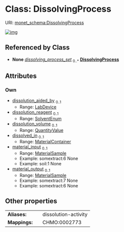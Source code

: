 
# Class: DissolvingProcess




URI: [monet_schema:DissolvingProcess](http://example.com/monet_schema/DissolvingProcess)


[![img](https://yuml.me/diagram/nofunky;dir:TB/class/[QuantityValue],[MaterialSample],[MaterialContainer],[LabDevice],[MaterialSample]<material_output%200..1-%20[DissolvingProcess&#124;dissolution_reagent:SolventEnum%20%3F],[MaterialSample]<material_input%200..1-%20[DissolvingProcess],[MaterialContainer]<dissolved_in%200..1-++[DissolvingProcess],[QuantityValue]<dissolution_volume%200..1-++[DissolvingProcess],[LabDevice]<dissolution_aided_by%200..1-++[DissolvingProcess],[Database]++-%20dissolving_process_set%200..*>[DissolvingProcess],[Database])](https://yuml.me/diagram/nofunky;dir:TB/class/[QuantityValue],[MaterialSample],[MaterialContainer],[LabDevice],[MaterialSample]<material_output%200..1-%20[DissolvingProcess&#124;dissolution_reagent:SolventEnum%20%3F],[MaterialSample]<material_input%200..1-%20[DissolvingProcess],[MaterialContainer]<dissolved_in%200..1-++[DissolvingProcess],[QuantityValue]<dissolution_volume%200..1-++[DissolvingProcess],[LabDevice]<dissolution_aided_by%200..1-++[DissolvingProcess],[Database]++-%20dissolving_process_set%200..*>[DissolvingProcess],[Database])

## Referenced by Class

 *  **None** *[dissolving_process_set](dissolving_process_set.md)*  <sub>0..\*</sub>  **[DissolvingProcess](DissolvingProcess.md)**

## Attributes


### Own

 * [dissolution_aided_by](dissolution_aided_by.md)  <sub>0..1</sub>
     * Range: [LabDevice](LabDevice.md)
 * [dissolution_reagent](dissolution_reagent.md)  <sub>0..1</sub>
     * Range: [SolventEnum](SolventEnum.md)
 * [dissolution_volume](dissolution_volume.md)  <sub>0..1</sub>
     * Range: [QuantityValue](QuantityValue.md)
 * [dissolved_in](dissolved_in.md)  <sub>0..1</sub>
     * Range: [MaterialContainer](MaterialContainer.md)
 * [material_input](material_input.md)  <sub>0..1</sub>
     * Range: [MaterialSample](MaterialSample.md)
     * Example: somextract:6 None
     * Example: soil:1 None
 * [material_output](material_output.md)  <sub>0..1</sub>
     * Range: [MaterialSample](MaterialSample.md)
     * Example: somextract:7 None
     * Example: somextract:6 None

## Other properties

|  |  |  |
| --- | --- | --- |
| **Aliases:** | | dissolution-activity |
| **Mappings:** | | CHMO:0002773 |

